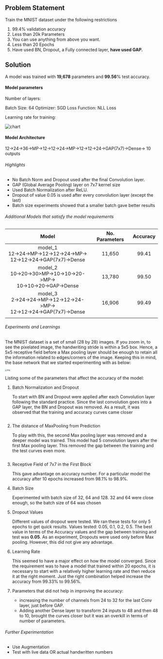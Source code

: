## Problem Statement

Train the MNIST dataset under the following restrictions

1. 99.4% validation accuracy
2. Less than 20k Parameters
3. You can use anything from above you want. 
4. Less than 20 Epochs
5. Have used BN, Dropout, a Fully connected layer, **have used GAP.** 

## Solution

A model was trained with **19,678** parameters and **99.56**% test accuracy.

#### Model parameters

Number of layers:

Batch Size: 64
Optimizer: SGD
Loss Function: NLL Loss

Learning rate for training:

![chart](C:\Work\EVA6\Extensive_Vision_AI6\week4\problem2\images\ReadMe\chart.png)



#### Model Architecture

12->24->36->MP->12->12->24->MP->12->12->24->GAP(7x7)->Dense-> 10 outputs

###### Highlights

- No Batch Norm and Dropout used after the final Convolution layer.
- GAP (Global Average Pooling) layer on 7x7 kernel size
- Used Batch Normalization after ReLU.
- Dropout of value 0.05 is used after every convolution layer (except the last) 
- Batch size experiments showed that a smaller batch gave better results



###### Additional Models that satisfy the model requirements

|                            Model                             | No. Parameters | Accuracy |
| :----------------------------------------------------------: | :------------: | :------: |
| model_1<br />12->24->MP->12->12->24->MP-><br />12->12->24->GAP(7x7)->Dense |     11,650     |  99.41   |
| model_2<br />10->20->30>MP->10->10->20->MP-><br />10->10->20->GAP->Dense |     13,780     |  99.50   |
| model_3<br />2->24->24->MP->12->12->24->MP-><br />12->12->24->GAP(7x7)->Dense |     16,906     |  99.49   |
|                                                              |                |          |



###### Experiments and Learnings

The MNIST dataset is a set of small (28 by 28) images. If you zoom in, to see the pixelated image, the handwriting stride is within a 5x5 box. Hence, a 5x5 receptive field before a Max pooling layer should be enough to retain all the information related to edges/corners of the image. Keeping this in mind, the base network that we started experimenting with as below:

<img src="https://lh5.googleusercontent.com/iAIMNQwmrl9EGpOxtXpDzlYQBAraG7ftiJaEtGVwyye5aTMcEhwDAbwDP-HQjdMlL_FjpAxp3Z2WeDfM5PUMH0oOj3DXs0BmP3BqgYNGWxSZxeWCx1PHKTPgsFEpdPcFIGS9-tfJ" alt="img" style="zoom:40%;" />



Listing some of the parameters that affect the accuracy of the model:

1. Batch Normalization and Dropout

   To start with BN and Dropout were applied after each Convolution layer following the standard practice. Since the last convolution goes into a GAP layer, the BN and Dropout was removed. As a result, it was observed that the training and accuracy curves came closer

   <image>

2. The distance of MaxPooling from Prediction

   To play with this, the second Max pooling layer was removed and a deeper model was trained. This model had 5 convolution layers after the first Max pooling layer. This removed the gap between the training and the test curves even more.

   <image>

3. Receptive Field of 7x7 in the First Block

   This gave advantage on accuracy number. For a particular model the accuracy after 10 epochs increased from 98.1% to 98.9%.

4. Batch Size

   Experimented with batch size of 32, 64 and 128. 32 and 64 were close enough, so the batch size of 64 was chosen

5. Dropout Values

   Different values of dropout were tested. We ran these tests for only 5 epochs to get quick results. Values tested: 0.05, 0.1, 0.2, 0.5. The best value in terms of the Accuracy values and the gap between training and test was **0.05**. As an experiment, Dropouts were used only before Max pooling. However, this did not give any advantage.

6. Learning Rate

   This seemed to have a major effect on how the model converged. Since the requirement was to have a model that trained within 20 epochs, it is necessary to start with a relatively higher learning rate and then reduce it at the right moment. Just the right combination helped increase the accuracy from 99.33% to 99.56%.

7. Parameters that did not help in improving the accuracy:

   - increasing the number of channels from 24 to 32 for the last Conv layer, just before GAP.
   - Adding another Dense layer to transform 24 inputs to 48 and then 48 to 10, brought the curves closer but it was an overkill in terms of number of parameters.





###### Further Experimentation

- Use Augmentation
- Test with live data OR actual handwritten numbers

